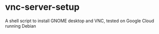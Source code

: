 # vnc-server-setup
A shell script to install GNOME desktop and VNC, tested on Google Cloud running Debian
